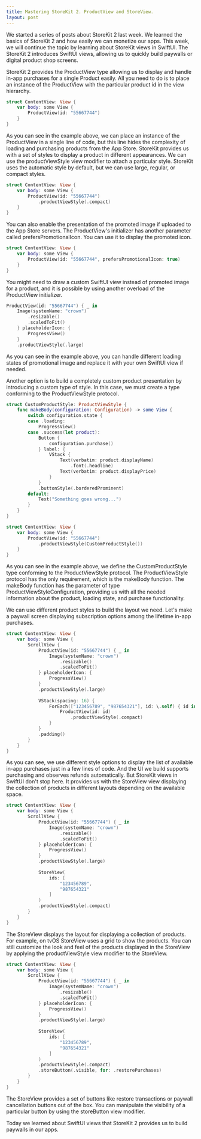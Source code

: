 ```yaml
---
title: Mastering StoreKit 2. ProductView and StoreView.
layout: post
---
```


We started a series of posts about StoreKit 2 last week. We learned the basics of StoreKit 2 and how easily we can monetize our apps. This week, we will continue the topic by learning about StoreKit views in SwiftUI. The StoreKit 2 introduces SwiftUI views, allowing us to quickly build paywalls or digital product shop screens.

StoreKit 2 provides the ProductView type allowing us to display and handle in-app purchases for a single Product easily. All you need to do is to place an instance of the ProductView with the particular product id in the view hierarchy.

```swift
struct ContentView: View {
    var body: some View {
        ProductView(id: "55667744")
    }
}
```

As you can see in the example above, we can place an instance of the ProductView in a single line of code, but this line hides the complexity of loading and purchasing products from the App Store. StoreKit provides us with a set of styles to display a product in different appearances. We can use the productViewStyle view modifier to attach a particular style. StoreKit uses the automatic style by default, but we can use large, regular, or compact styles.

```swift
struct ContentView: View {
    var body: some View {
        ProductView(id: "55667744")
            .productViewStyle(.compact)
    }
}
```

You can also enable the presentation of the promoted image if uploaded to the App Store servers. The ProductView's initializer has another parameter called prefersPromotionalIcon. You can use it to display the promoted icon.

```swift
struct ContentView: View {
    var body: some View {
        ProductView(id: "55667744", prefersPromotionalIcon: true)
    }
}
```

You might need to draw a custom SwiftUI view instead of promoted image for a product, and it is possible by using another overload of the ProductView initializer.

```swift
ProductView(id: "55667744") { _ in
    Image(systemName: "crown")
        .resizable()
        .scaledToFit()
    } placeholderIcon: {
        ProgressView()
    }
    .productViewStyle(.large)
```

As you can see in the example above, you can handle different loading states of promotional image and replace it with your own SwiftUI view if needed.

Another option is to build a completely custom product presentation by introducing a custom type of style. In this case, we must create a type conforming to the ProductViewStyle protocol.

```swift
struct CustomProductStyle: ProductViewStyle {
    func makeBody(configuration: Configuration) -> some View {
        switch configuration.state {
        case .loading:
            ProgressView()
        case .success(let product):
            Button {
                configuration.purchase()
            } label: {
                VStack {
                    Text(verbatim: product.displayName)
                        .font(.headline)
                    Text(verbatim: product.displayPrice)
                }
            }
            .buttonStyle(.borderedProminent)
        default:
            Text("Something goes wrong...")
        }
    }
}

struct ContentView: View {
    var body: some View {
        ProductView(id: "55667744")
            .productViewStyle(CustomProductStyle())
    }
}
```

As you can see in the example above, we define the CustomProductStyle type conforming to the ProductViewStyle protocol. The ProductViewStyle protocol has the only requirement, which is the makeBody function. The makeBody function has the parameter of type ProductViewStyleConfiguration, providing us with all the needed information about the product, loading state, and purchase functionality. 

We can use different product styles to build the layout we need. Let's make a paywall screen displaying subscription options among the lifetime in-app purchases.

```swift
struct ContentView: View {
    var body: some View {
        ScrollView {
            ProductView(id: "55667744") { _ in
                Image(systemName: "crown")
                    .resizable()
                    .scaledToFit()
            } placeholderIcon: {
                ProgressView()
            }
            .productViewStyle(.large)
            
            VStack(spacing: 16) {
                ForEach(["123456789", "987654321"], id: \.self) { id in
                    ProductView(id: id)
                        .productViewStyle(.compact)
                }
            }
            .padding()
        }
    }
}
```

As you can see, we use different style options to display the list of available in-app purchases just in a few lines of code. And the UI we build supports purchasing and observes refunds automatically. But StoreKit views in SwiftUI don't stop here. It provides us with the StoreView view displaying the collection of products in different layouts depending on the available space.

```swift
struct ContentView: View {
    var body: some View {
        ScrollView {
            ProductView(id: "55667744") { _ in
                Image(systemName: "crown")
                    .resizable()
                    .scaledToFit()
            } placeholderIcon: {
                ProgressView()
            }
            .productViewStyle(.large)
            
            StoreView(
                ids: [
                    "123456789",
                    "987654321"
                ]
            )
            .productViewStyle(.compact)
        }
    }
}
```

The StoreView displays the layout for displaying a collection of products. For example, on tvOS StoreView uses a grid to show the products. You can still customize the look and feel of the products displayed in the StoreView by applying the productViewStyle view modifier to the StoreView.

```swift
struct ContentView: View {
    var body: some View {
        ScrollView {
            ProductView(id: "55667744") { _ in
                Image(systemName: "crown")
                    .resizable()
                    .scaledToFit()
            } placeholderIcon: {
                ProgressView()
            }
            .productViewStyle(.large)
            
            StoreView(
                ids: [
                    "123456789",
                    "987654321"
                ]
            )
            .productViewStyle(.compact)
            .storeButton(.visible, for: .restorePurchases)
        }
    }
}
```

The StoreView provides a set of buttons like restore transactions or paywall cancellation buttons out of the box. You can manipulate the visibility of a particular button by using the storeButton view modifier.

Today we learned about SwiftUI views that StoreKit 2 provides us to build paywalls in our apps.
